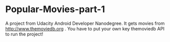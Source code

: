 # Popular-Movies-part-1
A project from Udacity Android Developer Nanodegree. It gets movies from http://www.themoviedb.org . You have to put your own key themoviedb API to run the project!
